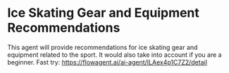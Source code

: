 # Ice Skating Gear and Equipment Recommendations
This agent will provide recommendations for ice skating gear and equipment related to the sport. It would also take into account if you are a beginner.
Fast try: https://flowagent.ai/ai-agent/ILAex4p1C7Z2/detail